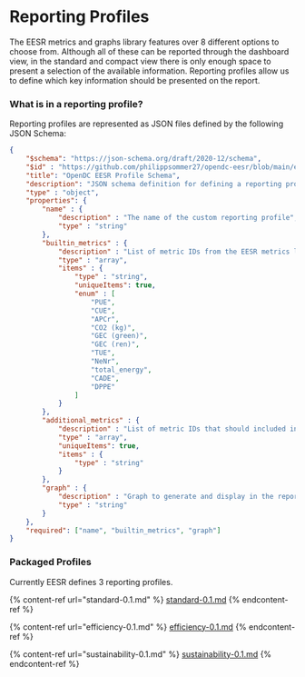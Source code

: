 # Reporting Profiles

The EESR metrics and graphs library features over 8 different options to choose from. Although all of these can be reported through the dashboard view, in the standard and compact view there is only enough space to present a selection of the available information. Reporting profiles allow us to define which key information should be presented on the report.&#x20;

### What is in a reporting profile?

Reporting profiles are represented as JSON files defined by the following JSON Schema:

```json
{
    "$schema": "https://json-schema.org/draft/2020-12/schema",
    "$id" : "https://github.com/philippsommer27/opendc-eesr/blob/main/eesr/reporting/library/schemas/profile_schema.json",
    "title": "OpenDC EESR Profile Schema",
    "description": "JSON schema definition for defining a reporting profile",
    "type" : "object",
    "properties": {
        "name" : {
            "description" : "The name of the custom reporting profile",
            "type" : "string"
        },
        "builtin_metrics" : {
            "description" : "List of metric IDs from the EESR metrics library to report",
            "type" : "array",
            "items" : {
                "type" : "string",
                "uniqueItems": true,
                "enum" : [
                    "PUE",
                    "CUE",
                    "APCr",
                    "CO2 (kg)",
                    "GEC (green)",
                    "GEC (ren)",
                    "TUE",
                    "NeNr",
                    "total_energy",
                    "CADE",
                    "DPPE"
                ]
            }
        },
        "additional_metrics" : {
            "description" : "List of metric IDs that should included in additional_metrics in input file",
            "type" : "array",
            "uniqueItems": true,
            "items" : {
                "type" : "string"
            }
        },
        "graph" : {
            "description" : "Graph to generate and display in the report (unless custom graph)",
            "type" : "string"
        }
    },
    "required": ["name", "builtin_metrics", "graph"]
}
```



### Packaged Profiles

Currently EESR defines 3 reporting profiles.

{% content-ref url="standard-0.1.md" %}
[standard-0.1.md](standard-0.1.md)
{% endcontent-ref %}

{% content-ref url="efficiency-0.1.md" %}
[efficiency-0.1.md](efficiency-0.1.md)
{% endcontent-ref %}

{% content-ref url="sustainability-0.1.md" %}
[sustainability-0.1.md](sustainability-0.1.md)
{% endcontent-ref %}
